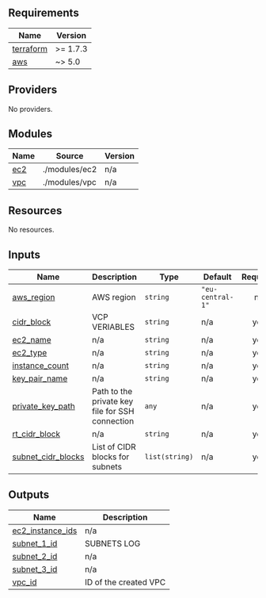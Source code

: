 
## Requirements

| Name | Version |
|------|---------|
| <a name="requirement_terraform"></a> [terraform](#requirement\_terraform) | >= 1.7.3|
| <a name="requirement_aws"></a> [aws](#requirement\_aws) | ~> 5.0 |

## Providers

No providers.

## Modules

| Name | Source | Version |
|------|--------|---------|
| <a name="module_ec2"></a> [ec2](#module\_ec2) | ./modules/ec2 | n/a |
| <a name="module_vpc"></a> [vpc](#module\_vpc) | ./modules/vpc | n/a |

## Resources

No resources.

## Inputs

| Name | Description | Type | Default | Required |
|------|-------------|------|---------|:--------:|
| <a name="input_aws_region"></a> [aws\_region](#input\_aws\_region) | AWS region | `string` | `"eu-central-1"` | no |
| <a name="input_cidr_block"></a> [cidr\_block](#input\_cidr\_block) | VCP VERIABLES | `string` | n/a | yes |
| <a name="input_ec2_name"></a> [ec2\_name](#input\_ec2\_name) | n/a | `string` | n/a | yes |
| <a name="input_ec2_type"></a> [ec2\_type](#input\_ec2\_type) | n/a | `string` | n/a | yes |
| <a name="input_instance_count"></a> [instance\_count](#input\_instance\_count) | n/a | `string` | n/a | yes |
| <a name="input_key_pair_name"></a> [key\_pair\_name](#input\_key\_pair\_name) | n/a | `string` | n/a | yes |
| <a name="input_private_key_path"></a> [private\_key\_path](#input\_private\_key\_path) | Path to the private key file for SSH connection | `any` | n/a | yes |
| <a name="input_rt_cidr_block"></a> [rt\_cidr\_block](#input\_rt\_cidr\_block) | n/a | `string` | n/a | yes |
| <a name="input_subnet_cidr_blocks"></a> [subnet\_cidr\_blocks](#input\_subnet\_cidr\_blocks) | List of CIDR blocks for subnets | `list(string)` | n/a | yes |

## Outputs

| Name | Description |
|------|-------------|
| <a name="output_ec2_instance_ids"></a> [ec2\_instance\_ids](#output\_ec2\_instance\_ids) | n/a |
| <a name="output_subnet_1_id"></a> [subnet\_1\_id](#output\_subnet\_1\_id) | SUBNETS LOG |
| <a name="output_subnet_2_id"></a> [subnet\_2\_id](#output\_subnet\_2\_id) | n/a |
| <a name="output_subnet_3_id"></a> [subnet\_3\_id](#output\_subnet\_3\_id) | n/a |
| <a name="output_vpc_id"></a> [vpc\_id](#output\_vpc\_id) | ID of the created VPC |

